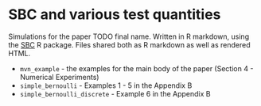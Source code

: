 # SBC and various test quantities

Simulations for the paper TODO final name. Written in
R markdown, using the [SBC](https://hyunjimoon.github.io/SBC/) R package.
Files shared both as R markdown as well as rendered HTML.

- `mvn_example` - the examples for the main body of the paper (Section 4 - Numerical Experiments)
- `simple_bernoulli` - Examples 1 - 5 in the Appendix B
- `simple_bernoulli_discrete` - Example 6 in the Appendix B 
